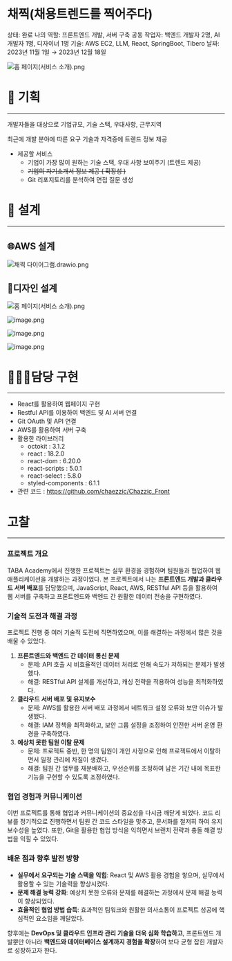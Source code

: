 # 채찍(채용트렌드를 찍어주다)

상태: 완료
나의 역할: 프론트엔드 개발, 서버 구축
공동 작업자: 백엔드 개발자 2명, AI 개발자 1명, 디자이너 1명
기술: AWS EC2, LLM, React, SpringBoot, Tibero
날짜: 2023년 11월 1일 → 2023년 12월 18일

![홈 페이지(서비스 소개).png](%ED%99%88_%ED%8E%98%EC%9D%B4%EC%A7%80(%EC%84%9C%EB%B9%84%EC%8A%A4_%EC%86%8C%EA%B0%9C).png)

# 📝 기획

---

개발자들을 대상으로 기업규모, 기술 스택, 우대사항, 근무지역

최근에 개발 분야에 따른 요구 기술과 자격증에 트렌드 정보 제공

- 제공할 서비스
    - 기업이 가장 많이 원하는 기술 스택, 우대 사항 보여주기 (트렌드 제공)
    - ~~기업의 자기소개서 정보 제공 ( 확장성 )~~
    - Git 리포지토리를 분석하여 면접 질문 생성

# 📜 설계

---

## 🌐AWS 설계

![채찍 다이어그램.drawio.png](%EC%B1%84%EC%B0%8D_%EB%8B%A4%EC%9D%B4%EC%96%B4%EA%B7%B8%EB%9E%A8.drawio.png)

## 🎨디자인 설계

![홈 페이지(서비스 소개).png](%ED%99%88_%ED%8E%98%EC%9D%B4%EC%A7%80(%EC%84%9C%EB%B9%84%EC%8A%A4_%EC%86%8C%EA%B0%9C).png)

![image.png](image.png)

![image.png](image%201.png)

![image.png](image%202.png)

# 👨🏻‍💻담당 구현

---

- React를 활용하여 웹페이지 구현
- Restful API를 이용하여 백엔드 및 AI 서버 연결
- Git OAuth 및 API 연결
- AWS를 활용하여 서버 구축
- 활용한 라이브러리
    - octokit : 3.1.2
    - react : 18.2.0
    - react-dom : 6.20.0
    - react-scripts : 5.0.1
    - react-select : 5.8.0
    - styled-components : 6.1.1
- 관련 코드 : https://github.com/chaezzic/Chazzic_Front

# 고찰

---

### 프로젝트 개요

TABA Academy에서 진행한 프로젝트는 실무 환경을 경험하며 팀원들과 협업하여 웹 애플리케이션을 개발하는 과정이었다. 본 프로젝트에서 나는 **프론트엔드 개발과 클라우드 서버 배포**를 담당했으며, JavaScript, React, AWS, RESTful API 등을 활용하여 웹 서버를 구축하고 프론트엔드와 백엔드 간 원활한 데이터 전송을 구현하였다.

### 기술적 도전과 해결 과정

프로젝트 진행 중 여러 기술적 도전에 직면하였으며, 이를 해결하는 과정에서 많은 것을 배울 수 있었다.

1. **프론트엔드와 백엔드 간 데이터 통신 문제**
    - 문제: API 호출 시 비효율적인 데이터 처리로 인해 속도가 저하되는 문제가 발생했다.
    - 해결: RESTful API 설계를 개선하고, 캐싱 전략을 적용하여 성능을 최적화하였다.
2. **클라우드 서버 배포 및 유지보수**
    - 문제: AWS를 활용한 서버 배포 과정에서 네트워크 설정 오류와 보안 이슈가 발생했다.
    - 해결: IAM 정책을 최적화하고, 보안 그룹 설정을 조정하여 안전한 서버 운영 환경을 구축하였다.
3. **예상치 못한 팀원 이탈 문제**
    - 문제: 프로젝트 중반, 한 명의 팀원이 개인 사정으로 인해 프로젝트에서 이탈하면서 일정 관리에 차질이 생겼다.
    - 해결: 팀원 간 업무를 재분배하고, 우선순위를 조정하여 남은 기간 내에 목표한 기능을 구현할 수 있도록 조정하였다.

### 협업 경험과 커뮤니케이션

이번 프로젝트를 통해 협업과 커뮤니케이션의 중요성을 다시금 깨닫게 되었다. 코드 리뷰를 정기적으로 진행하면서 팀원 간 코드 스타일을 맞추고, 문서화를 철저히 하여 유지보수성을 높였다. 또한, Git을 활용한 협업 방식을 익히면서 브랜치 전략과 충돌 해결 방법을 익힐 수 있었다.

### 배운 점과 향후 발전 방향

- **실무에서 요구되는 기술 스택을 익힘**: React 및 AWS 활용 경험을 쌓으며, 실무에서 활용할 수 있는 기술력을 향상시켰다.
- **문제 해결 능력 강화**: 예상치 못한 오류와 문제를 해결하는 과정에서 문제 해결 능력이 향상되었다.
- **효율적인 협업 방법 습득**: 효과적인 팀워크와 원활한 의사소통이 프로젝트 성공에 핵심적인 요소임을 깨달았다.

향후에는 **DevOps 및 클라우드 인프라 관리 기술을 더욱 심화 학습하고**, 프론트엔드 개발뿐만 아니라 **백엔드와 데이터베이스 설계까지 경험을 확장**하여 보다 균형 잡힌 개발자로 성장하고자 한다.
